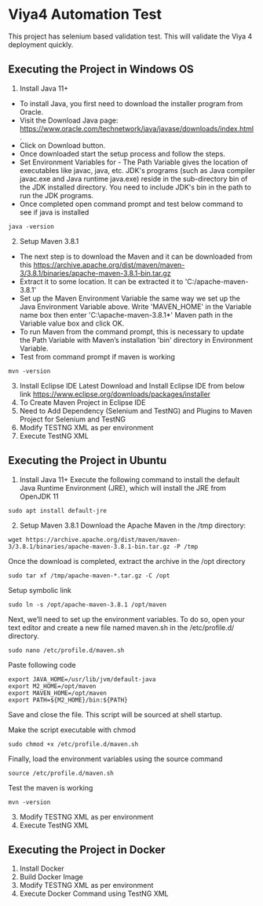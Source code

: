 # Viya4 Automation Test

This project has selenium based validation test. This will validate the Viya 4 deployment quickly.

## Executing the Project in Windows OS
1. Install Java 11+
- To install Java, you first need to download the installer program from Oracle. 
- Visit the Download Java page: https://www.oracle.com/technetwork/java/javase/downloads/index.html. 
- Click on Download button.
- Once downloaded start the setup process and follow the steps.
- Set Environment Variables for - The Path Variable gives the location of executables like javac, java, etc. JDK's programs (such as Java compiler javac.exe and Java runtime java.exe) reside in the sub-directory bin of the JDK installed directory. You need to include JDK's bin in the path to run the JDK programs.
- Once completed open command prompt and test below command to see if java is installed
```
java -version
```


2. Setup Maven 3.8.1
- The next step is to download the Maven and it can be downloaded from this https://archive.apache.org/dist/maven/maven-3/3.8.1/binaries/apache-maven-3.8.1-bin.tar.gz 
- Extract it to some location. It can be extracted it to 'C:/apache-maven-3.8.1'
- Set up the Maven Environment Variable the same way we set up the Java Environment Variable above. Write 'MAVEN_HOME' in the Variable name box then enter 'C:\apache-maven-3.8.1*' Maven path in the Variable value box and click OK.
- To run Maven from the command prompt, this is necessary to update the Path Variable with Maven’s installation 'bin' directory in Environment Variable.
- Test from command prompt if maven is working
```
mvn -version
```

3. Install Eclipse IDE Latest
Download and Install Eclipse IDE from below link
https://www.eclipse.org/downloads/packages/installer
4. To Create Maven Project in Eclipse IDE
5. Need to Add Dependency (Selenium and TestNG) and Plugins to Maven Project for Selenium and TestNG
6. Modify TESTNG XML as per environment
6. Execute TestNG XML


## Executing the Project in Ubuntu
1. Install Java 11+
Execute the following command to install the default Java Runtime Environment (JRE), which will install the JRE from OpenJDK 11
```
sudo apt install default-jre
```
2. Setup Maven 3.8.1
Download the Apache Maven in the /tmp directory:
```
wget https://archive.apache.org/dist/maven/maven-3/3.8.1/binaries/apache-maven-3.8.1-bin.tar.gz -P /tmp
```
Once the download is completed, extract the archive in the /opt directory
```
sudo tar xf /tmp/apache-maven-*.tar.gz -C /opt
```
Setup symbolic link
```
sudo ln -s /opt/apache-maven-3.8.1 /opt/maven
```
Next, we’ll need to set up the environment variables. To do so, open your text editor and create a new file named maven.sh in the /etc/profile.d/ directory.
```
sudo nano /etc/profile.d/maven.sh
```
Paste following code
```
export JAVA_HOME=/usr/lib/jvm/default-java
export M2_HOME=/opt/maven
export MAVEN_HOME=/opt/maven
export PATH=${M2_HOME}/bin:${PATH}
```
Save and close the file. This script will be sourced at shell startup.

Make the script executable with chmod
```
sudo chmod +x /etc/profile.d/maven.sh
```
Finally, load the environment variables using the source command
```
source /etc/profile.d/maven.sh
```
Test the maven is working
```
mvn -version
```
3. Modify TESTNG XML as per environment
4. Execute TestNG XML

## Executing the Project in Docker
1. Install Docker
2. Build Docker Image
3. Modify TESTNG XML as per environment
4. Execute Docker Command using TestNG XML
